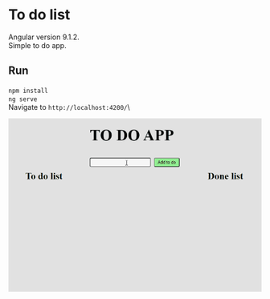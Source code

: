 # To do list
Angular version 9.1.2. \
Simple to do app.

## Run
`npm install`\
`ng serve`\
Navigate to `http://localhost:4200/`\

![](todo.gif)

